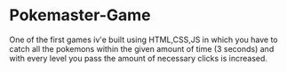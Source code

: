# Pokemaster-Game

One of the first games iv'e built using HTML,CSS,JS in which you have to catch all the pokemons within the given amount of time (3 seconds) and with every level you pass the amount of necessary clicks is increased.
